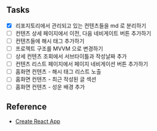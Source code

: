 ## Tasks
* [x] 리포지토리에서 관리되고 있는 컨텐츠들을 md 로 분리하기
* [ ] 컨텐츠 상세 페이지에서 이전, 다음 네비게이트 버튼 추가하기
* [ ] 컨텐츠들에 해시 태그 추가하기
* [ ] 프로젝트 구조를 MVVM 으로 변경하기
* [ ] 상세 컨텐츠 조회에서 서브타이틀과 작성날짜 추가
* [ ] 컨텐츠 리스트 페이지에서 페이지 네비게이션 버튼 추가하기
* [ ] 홈화면 컨텐츠 - 해시 태그 리스트 노출
* [ ] 홈화면 컨텐츠 - 최근 작성된 글 섹션
* [ ] 홈화면 컨텐츠 - 성운 배경 추가

## Reference
* [Create React App](https://create-react-app.dev/)
